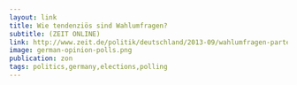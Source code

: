 ```yaml
---
layout: link
title: Wie tendenziös sind Wahlumfragen?
subtitle: (ZEIT ONLINE)
link: http://www.zeit.de/politik/deutschland/2013-09/wahlumfragen-parteilichkeit-bundestagswahl
image: german-opinion-polls.png
publication: zon
tags: politics,germany,elections,polling
---
```

